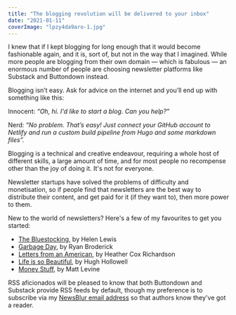 ```yaml
---
title: "The blogging revolution will be delivered to your inbox"
date: "2021-01-11"
coverImage: "lpzy4da9aro-1.jpg"
---
```


I knew that if I kept blogging for long enough that it would become fashionable again, and it is, sort of, but not in the way that I imagined. While more people are blogging from their own domain — which is fabulous — an enormous number of people are choosing newsletter platforms like Substack and Buttondown instead. 

Blogging isn’t easy. Ask for advice on the internet and you’ll end up with something like this:

Innocent: _“Oh, hi. I'd like to start a blog. Can you help?”_

Nerd: _“No problem. That’s easy! Just connect your GitHub account to Netlify and run a custom build pipeline from Hugo and some markdown files”._

Blogging is a technical and creative endeavour, requiring a whole host of different skills, a large amount of time, and for most people no recompense other than the joy of doing it. It's not for everyone.

Newsletter startups have solved the problems of difficulty and monetisation, so if people find that newsletters are the best way to distribute their content, and get paid for it (if they want to), then more power to them.

New to the world of newsletters? Here's a few of my favourites to get you started:

- [The Bluestocking](https://helenlewis.substack.com/p/the-bluestocking-vol-169), by Helen Lewis
- [Garbage Day](https://www.garbageday.email/), by Ryan Broderick
- [Letters from an American](https://heathercoxrichardson.substack.com), by Heather Cox Richardson
- [Life is so Beautiful](https://www.soverybeautiful.org/), by Hugh Hollowell
- [Money Stuff](https://www.bloomberg.com/account/newsletters/money-stuff?source=NLshare), by Matt Levine

RSS aficionados will be pleased to know that both Buttondown and Substack provide RSS feeds by default, though my preference is to subscribe via my [NewsBlur email address](https://blog.newsblur.com/post/146752875548/newsletters-in-your-newsblur) so that authors know they've got a reader.

